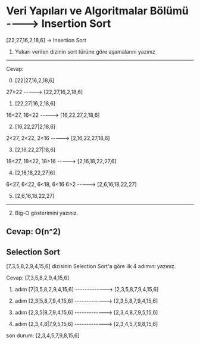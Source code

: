 # Veri Yapıları ve Algoritmalar Bölümü ----> Insertion Sort

[22,27,16,2,18,6] -> Insertion Sort
1. Yukarı verilen dizinin sort türüne göre aşamalarını yazınız

-------------------

Cevap:

0. [22|27,16,2,18,6]

27>22             -----> [22,27,16,2,18,6]

1. [22,27|16,2,18,6]

16<27, 16<22      -----> [16,22,27,2,18,6]

2. [16,22,27|2,18,6]

2<27, 2<22, 2<16  -----> [2,16,22,27,18,6]

3. [2,16,22,27|18,6]

18<27, 18<22, 18>16 -----> [2,16,18,22,27,6]

4. [2,16,18,22,27|6]

6<27, 6<22, 6<18, 6<16 6>2 -----> [2,6,16,18,22,27]

5. [2,6,16,18,22,27]


---------------

2. Big-O gösterimini yazınız.

Cevap: O(n^2)
--------------------

## Selection Sort

[7,3,5,8,2,9,4,15,6] dizisinin Selection Sort'a göre ilk 4 adımını yazınız.

Cevap:
[7,3,5,8,2,9,4,15,6]

1. adım [7|3,5,8,2,9,4,15,6] -------------> [2,3,5,8,7,9,4,15,6]

2. adım [2,3|5,8,7,9,4,15,6] -------------> [2,3,5,8,7,9,4,15,6]

3. adım [2,3,5|8,7,9,4,15,6] -------------> [2,3,4,8,7,9,5,15,6]

4. adım [2,3,4,8|7,9,5,15,6] -------------> [2,3,4,5,7,9,8,15,6]

son durum: [2,3,4,5,7,9,8,15,6]